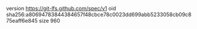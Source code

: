 version https://git-lfs.github.com/spec/v1
oid sha256:a80694783844384657f48cbce78c0023dd699abb5233058cb09c875eaff6e845
size 960

